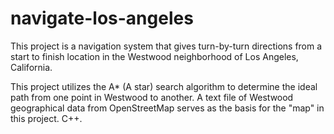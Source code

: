 # navigate-los-angeles
This project is a navigation system that gives turn-by-turn directions from a start to finish location in the Westwood neighborhood of Los Angeles, California.

This project utilizes the A* (A star) search algorithm to determine the ideal path from one point in Westwood to another. A text file of Westwood geographical data from OpenStreetMap serves as the basis for the "map" in this project. C++.
